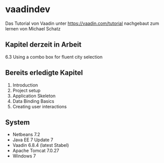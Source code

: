 vaadindev
=============

Das Tutorial von Vaadin unter https://vaadin.com/tutorial
nachgebaut zum lernen von Michael Schatz

Kapitel derzeit in Arbeit
-------
6.3 Using a combo box for fluent city selection

Bereits erledigte Kapitel
-------
1. Introduction
2. Project setup
3. Application Skeleton
4. Data Binding Basics
5. Creating user interactions

System
-------

* Netbeans 7.2
* Java EE 7 Update 7
* Vaadin 6.8.4 (latest Stabel)
* Apache Tomcat 7.0.27
* Windows 7